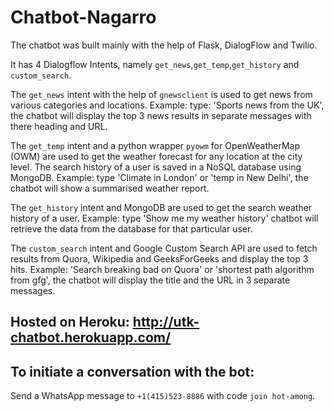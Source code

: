 # Chatbot-Nagarro

The chatbot was built mainly with the help of Flask, DialogFlow and Twilio.

It has 4 Dialogflow Intents, namely `get_news`,`get_temp`,`get_history` and `custom_search`.

The `get_news` intent with the help of `gnewsclient` is used to get news from various categories and locations. Example: type: 'Sports news from the UK', the chatbot will display the top 3 news results in separate messages with there heading and URL. 

The `get_temp` intent and a python wrapper `pyowm` for  OpenWeatherMap (OWM) are used to get the weather forecast for any location at the city level. The search history of a user is saved in a NoSQL database using MongoDB. Example: type 'Climate in London' or 'temp in New Delhi', the chatbot will show a summarised weather report.

The `get_history` intent and MongoDB are used to get the search weather history of a user. Example: type
'Show me my weather history' chatbot will retrieve the data from the database for that particular user.

The `custom_search` intent and Google Custom Search API are used to fetch results from Quora, Wikipedia and GeeksForGeeks and display the top 3 hits. Example: 'Search breaking bad on Quora' or 'shortest path algorithm from gfg', the chatbot will display the title and the URL in 3 separate messages.

## Hosted on Heroku: http://utk-chatbot.herokuapp.com/

## To initiate a conversation with the bot: 

Send a WhatsApp message to `+1(415)523-8886` with code `join hot-among`.



